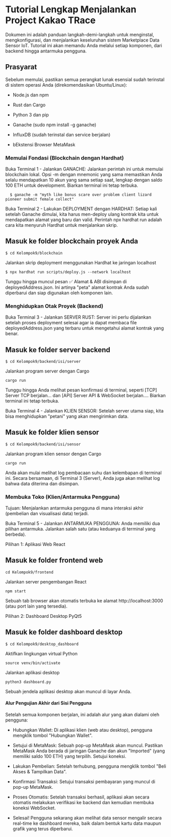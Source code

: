 # Tutorial Lengkap Menjalankan Project Kakao TRace
Dokumen ini adalah panduan langkah-demi-langkah untuk menginstal, mengkonfigurasi, dan menjalankan keseluruhan sistem Marketplace Data Sensor IoT. Tutorial ini akan memandu Anda melalui setiap komponen, dari backend hingga antarmuka pengguna.

## Prasyarat
Sebelum memulai, pastikan semua perangkat lunak esensial sudah terinstal di sistem operasi Anda (direkomendasikan Ubuntu/Linux):

- Node.js dan npm

- Rust dan Cargo

- Python 3 dan pip

- Ganache (sudo npm install -g ganache)

- InfluxDB (sudah terinstal dan service berjalan)

- bEkstensi Browser MetaMask

### Memulai Fondasi (Blockchain dengan Hardhat)
Buka Terminal 1 - Jalankan GANACHE:
Jalankan perintah ini untuk memulai blockchain lokal. Opsi -m dengan mnemonic yang sama memastikan Anda selalu mendapatkan 10 akun yang sama setiap saat, lengkap dengan saldo 100 ETH untuk development. Biarkan terminal ini tetap terbuka.

```   $ ganache -m "myth like bonus scare over problem client lizard pioneer submit female collect"   ```

Buka Terminal 2 - Lakukan DEPLOYMENT dengan HARDHAT:
Setiap kali setelah Ganache dimulai, kita harus men-deploy ulang kontrak kita untuk mendapatkan alamat yang baru dan valid. Perintah npx hardhat run adalah cara kita menyuruh Hardhat untuk menjalankan skrip.

## Masuk ke folder blockchain proyek Anda

``` $ cd Kelompok9/blockchain ```

Jalankan skrip deployment menggunakan Hardhat ke jaringan localhost

``` $ npx hardhat run scripts/deploy.js --network localhost  ```

Tunggu hingga muncul pesan ✅ Alamat & ABI disimpan di deployedAddress.json. Ini artinya "peta" alamat kontrak Anda sudah diperbarui dan siap digunakan oleh komponen lain.

### Menghidupkan Otak Proyek (Backend)
Buka Terminal 3 - Jalankan SERVER RUST:
Server ini perlu dijalankan setelah proses deployment selesai agar ia dapat membaca file deployedAddress.json yang terbaru untuk mengetahui alamat kontrak yang benar.

## Masuk ke folder server backend

``` $ cd Kelompok9/backend/isi/server ```

Jalankan program server dengan Cargo

``` cargo run ```

Tunggu hingga Anda melihat pesan konfirmasi di terminal, seperti [TCP] Server TCP berjalan... dan [API] Server API & WebSocket berjalan.... Biarkan terminal ini tetap terbuka.

Buka Terminal 4 - Jalankan KLIEN SENSOR:
Setelah server utama siap, kita bisa menghidupkan "petani" yang akan mengirimkan data.

## Masuk ke folder klien sensor

``` $ cd Kelompok9/backend/isi/sensor ```

Jalankan program klien sensor dengan Cargo

``` cargo run ```

Anda akan mulai melihat log pembacaan suhu dan kelembapan di terminal ini. Secara bersamaan, di Terminal 3 (Server), Anda juga akan melihat log bahwa data diterima dan disimpan.

### Membuka Toko (Klien/Antarmuka Pengguna)
Tujuan: Menjalankan antarmuka pengguna di mana interaksi akhir (pembelian dan visualisasi data) terjadi.

Buka Terminal 5 - Jalankan ANTARMUKA PENGGUNA:
Anda memiliki dua pilihan antarmuka. Jalankan salah satu (atau keduanya di terminal yang berbeda).

Pilihan 1: Aplikasi Web React

## Masuk ke folder frontend web

``` cd Kelompok9/frontend ```

Jalankan server pengembangan React

``` npm start ```

Sebuah tab browser akan otomatis terbuka ke alamat http://localhost:3000 (atau port lain yang tersedia).

Pilihan 2: Dashboard Desktop PyQt5

## Masuk ke folder dashboard desktop

``` $ cd Kelompok9/desktop_dashboard ```

Aktifkan lingkungan virtual Python

``` source venv/bin/activate ```

Jalankan aplikasi desktop

``` python3 dashboard.py ```

Sebuah jendela aplikasi desktop akan muncul di layar Anda.

#### Alur Pengujian Akhir dari Sisi Pengguna
Setelah semua komponen berjalan, ini adalah alur yang akan dialami oleh pengguna:

- Hubungkan Wallet: Di aplikasi klien (web atau desktop), pengguna mengklik tombol "Hubungkan Wallet".

- Setujui di MetaMask: Sebuah pop-up MetaMask akan muncul. Pastikan MetaMask Anda berada di jaringan Ganache dan akun "Imported" (yang memiliki saldo 100 ETH) yang terpilih. Setujui koneksi.

- Lakukan Pembelian: Setelah terhubung, pengguna mengklik tombol "Beli Akses & Tampilkan Data".

- Konfirmasi Transaksi: Setujui transaksi pembayaran yang muncul di pop-up MetaMask.

- Proses Otomatis: Setelah transaksi berhasil, aplikasi akan secara otomatis melakukan verifikasi ke backend dan kemudian membuka koneksi WebSocket.

- Selesai! Pengguna sekarang akan melihat data sensor mengalir secara real-time ke dashboard mereka, baik dalam bentuk kartu data maupun grafik yang terus diperbarui.
